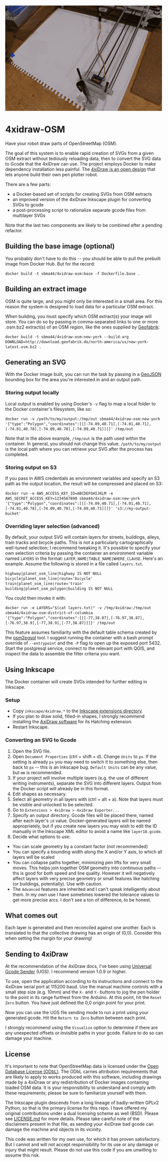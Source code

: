 ![demo](etc/demo.gif)

# 4xidraw-OSM

Have your robot draw parts of OpenStreetMap (OSM).

The goal of this system is to enable rapid creation of SVGs from a given OSM extract without tediously reloading data, then to convert the SVG data to Gcode that the 4xiDraw can use. The project employs Docker to make dependency installation less painful. The [4xiDraw is an open design](www.instructables.com/id/4xiDraw/) that lets anyone build their own pen plotter robot.

There are a few parts:

- a Docker-based set of scripts for creating SVGs from OSM extracts
- an improved version of the 4xiDraw Inkscape plugin for converting SVGs to gcode
- a post-processing script to rationalize separate gcode files from multilayer SVGs

Note that the last two components are likely to be combined after a pending refactor.

## Building the base image (optional)

You probably don't have to do this -- you should be able to pull the prebuilt image from Docker Hub. But for the record:

```
docker build -t sbma44/4xidraw-osm:base -f Dockerfile.base .
```

## Building an extract image

OSM is quite large, and you might only be interested in a small area. For this reason the system is designed to load data for a particular OSM extract.

When building, you must specify which OSM extract(s) your image will store. You can do so by passing in comma-separated links to one or more .osm.bz2 extract(s) of an OSM region, like the ones supplied by [Geofabrik](https://www.geofabrik.de/data/download.html):

```
docker build -t sbma44/4xidraw-osm:new-york --build-arg DOWNLOAD=http://download.geofabrik.de/north-america/us/new-york-latest.osm.bz2 .
```

## Generating an SVG

With the Docker image built, you can run the task by passing in a [GeoJSON](https://geojson.io) bounding box for the area you're interested in and an output path.

### Storing output locally

Local output is enabled by using Docker's `-v` flag to map a local folder to the Docker container's filesystem, like so:

```
docker run -v /path/to/my/output:/tmp/out sbma44/4xidraw-osm:new-york '{"type":"Polygon","coordinates":[[[-74.09,40.71],[-74.01,40.71],[-74.01,40.78],[-74.09,40.78],[-74.09,40.71]]]}' /tmp/out
```

Note that in the above example, `/tmp/out` is the path used within the container. In general, you should not change this value. `/path/to/my/output` is the local path where you can retrieve your SVG after the process has completed.

### Storing output on S3

If you pass in AWS credentials as environment variables and specify an S3 path as the output location, the result will be compressed and placed on S3:

```
docker run -e AWS_ACCESS_KEY_ID=ABCDEFGHIJKLM -e AWS_SECRET_ACCESS_KEY=1234567890 sbma44/4xidraw-osm:new-york '{"type":"Polygon","coordinates":[[[-74.09,40.71],[-74.01,40.71],[-74.01,40.78],[-74.09,40.78],[-74.09,40.71]]]}' 's3://my-output-bucket'
```

### Overriding layer selection (advanced)

By default, your output SVG will contain layers for streets, buildings, alleys, train tracks and bicycle paths. This is not a particularly cartographically well-tuned selection; I recommend tweaking it. It's possible to specify your own selection criteria by passing the container an environment variable named `LAYERS` in the format: `LAYER_NAME|TABLE_NAME|WHERE_CLAUSE`. Here's an example. Assume the following is stored in a file called `layers.txt`.

```
highway|planet_osm_line|highway IS NOT NULL
bicycle|planet_osm_line|route='bicycle'
train|planet_osm_line|route='train'
building|planet_osm_polygon|building IS NOT NULL
```

You could then invoke it with:

```
docker run -e LAYERS="$(cat layers.txt)" -v /tmp/4xidraw:/tmp/out sbma44/4xidraw-osm:district-of-columbia '{"type":"Polygon","coordinates":[[[-77,38.87],[-76.97,38.87],[-76.97,38.9],[-77,38.9],[-77,38.87]]]}' /tmp/out
```

This feature assumes familiarity with the default table schema created by the [osm2pgsql](https://wiki.openstreetmap.org/wiki/Osm2pgsql) tool. I suggest running the container with a bash prompt override of `--entrypoint` and the `-P` flag to open up the exposed port 5432. Start the postgresql service, connect to the relevant port with QGIS, and inspect the data to assemble the filter criteria you want.

## Using Inkscape

The Docker container will create SVGs intended for further editing in Inkscape.

### Setup

- Copy `inkscape/4xidraw.*` to the [Inkscape extensions directory](https://inkscape.org/en/gallery/%3Dextension/).
- If you plan to draw solid, filled-in shapes, I strongly recommend installing the [AxiDraw software](http://wiki.evilmadscientist.com/Axidraw_Software_Installation) for its Hatching extension.
- Restart Inkscape.

### Converting an SVG to Gcode

1. Open the SVG file.
2. Open `Document Properties` (ctrl + shift + d). Change `Units` to `px`. If the setting is already `px` you may need to switch it to something else, then back to `px` -- this is an Inkscape bug. `Default Units` can be any value, but `mm` is recommended.
3. If your project will involve multiple layers (e.g. the use of different writing instruments), separate the SVG into different layers. Output from the Docker script will already be in this format.
4. Edit shapes as necessary.
5. Select all geometry in all layers with (ctrl + alt + a). Note that layers must be visible and unlocked to be selected.
6. Go to `Extensions > 4xiDraw > 4xiDraw Exporter...`
7. Specify an output directory. Gcode files will be placed there, named after each layer's `id` value. Docker-generated layers will be named appropriately, but if you create new layers you may wish to edit the ID manually in the Inkscape XML editor to avoid a name like `layer18.gcode`.
8. Decide what options to use:
  - You can scale geometry by a constant factor (not recommended)
  - You can specify a bounding width along the X and/or Y axis, to which all layers will be scaled
  - You can collapse paths together, minimizing pen lifts for very small moves. This helps join together OSM geometry into continuous paths -- ths is good for both speed and line quality. However it will negatively affect layers with very precise geometry or small features like hatching (or buildings, potentially). Use with caution.
  - The `Advanced` features are inherited and I can't speak intelligently about them. In my own use I have sometimes lowered the tolerance values to get more precise arcs. I don't see a ton of difference, to be honest.

## What comes out

Each layer is generated and then reconciled against one another. Each is translated to that the collective drawing has an origin of (0,0). Consider this when setting the margin for your drawing!

## Sending to 4xiDraw

At the recommendation of the 4xiDraw docs, I've been using [Universal Gcode Sender](https://winder.github.io/ugs_website/) (UGS). I recommend version 1.0.9 or higher.

To use, open the application according to its instructions and connect to the 4xiDraw serial port at 115200 baud. Use the manual machine controls with a small step size (e.g. 10mm) and the `X-` and `Y-` buttons to jog the pen holder to the point in its range furthest from the Arduino. At this point, hit the `Reset Zero` button. You have just defined the 0,0 origin point for your print.

Now you can use the UGS file sending mode to run a print using your generated gcode. Hit the `Return to Zero` button between each print.

I strongly recommend using the `Visualize` option to determine if there are any unexpected offsets or invisible paths in your gcode. Failure to do so can damage your machine.

## License

It's important to note that OpenStreetMap data is licensed under the [Open Database License (ODbL)](https://www.openstreetmap.org/copyright). The ODbL carries attribution requirements that are likely to apply to works produced with this software, including drawings made by a 4xiDraw or any redistribution of Docker images containing loaded OSM data. It is your responsibility to understand and comply with these requirements; please be sure to familiarize yourself with them.

The Inkscape plugin descends from a long lineage of badly-written GPLv2 Python, so that is the primary license for this repo. I have offered my original contributions under a dual licensing scheme as well (BSD). Please see [LICENSE.md](LICENSE.md) for more details. Please take careful note of the disclaimers present in that file, as sending your 4xiDraw bad gcode can damage the machine and objects in its vicinity.

This code was written for my own use, for which it has proven satisfactory. But I cannot and will not accept responsibility for its use or any damage or injury that might result. Please do not use this code if you are unwilling to assume this risk.
